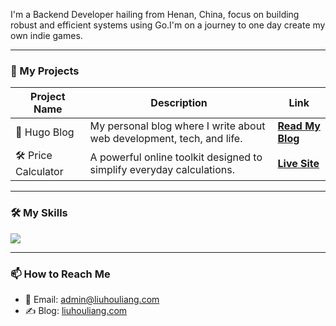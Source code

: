 
I'm a Backend Developer hailing from Henan, China, focus on building robust and efficient systems using Go.I'm on a journey to one day create my own indie games.

---

### 🚀 My Projects 

| Project Name         | Description                                                                 | Link                                                                |
| -------------------- | --------------------------------------------------------------------------- | ------------------------------------------------------------------- |
| 📝 Hugo Blog | My personal blog where I write about web development, tech, and life. | [**Read My Blog**](https://liuhouliang.com)                            |
| 🛠️ Price Calculator | A powerful online toolkit designed to simplify everyday calculations. | [**Live Site**](https://pricecalc.net)                             |

---

### 🛠️ My Skills

<p align="left">
  <a href="https://skillicons.dev">
    <img src="https://skillicons.dev/icons?i=go,docker,linux,mysql,redis,react" />
  </a>
</p>


---

### 📫 How to Reach Me 

- 📧 Email: admin@liuhouliang.com
- ✍️ Blog: [liuhouliang.com](https://liuhouliang.com)   

